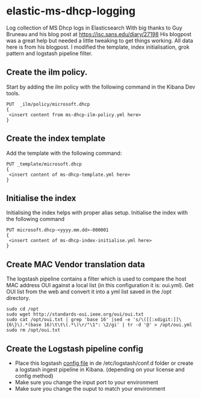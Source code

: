 # elastic-ms-dhcp-logging
Log collection of MS Dhcp logs in Elasticsearch
With big thanks to Guy Bruneau and his blog post at https://isc.sans.edu/diary/27198
His blogpost was a great help but needed a little tweaking to get things working. All data here is from his blogpost. I modified the template, index initialisation, grok pattern and logstash pipeline filter.

## Create the ilm policy.

Start by adding the ilm policy with the following command in the Kibana Dev tools.

```
PUT  _ilm/policy/microsoft.dhcp
{
 <insert content from ms-dhcp-ilm-policy.yml here>
}
```

## Create the index template

Add the template with the following command:
```
PUT _template/microsoft.dhcp
{
 <insert content of ms-dhcp-template.yml here>
}
```

## Initialise the index

Initialising the index helps with proper alias setup.
Initialise the index with the following command
```
PUT microsoft.dhcp-<yyyy.mm.dd>-000001
{
 <insert content of ms-dhcp-index-initialise.yml here>
}
```

## Create MAC Vendor translation data

The logstash pipeline contains a filter which is used to compare the host MAC address OUI against a local list (in this configuration it is: oui.yml). Get OUI list from the web and convert it into a yml list saved in the /opt directory.

```
sudo cd /opt
sudo wget http://standards-oui.ieee.org/oui/oui.txt
sudo cat /opt/oui.txt | grep 'base 16' |sed -e 's/\([[:xdigit:]]\{6\}\).*(base 16)\t\t\(.*\)\r/"\1": \2/gi' | tr -d '@' > /opt/oui.yml
sudo rm /opt/oui.txt
```

## Create the Logstash pipeline config

* Place this logstash [config file](logstash-ms-dhcp-pipeline.yml)  in de /etc/logstash/conf.d folder or create a logstash ingest pipeline in Kibana. (depending on your license and config method)
* Make sure you change the input port to your environment
* Make sure you change the ouput to match your environment
